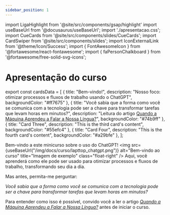 ```yaml
---
sidebar_position: 1
---
```

import LigaHighlight from '@site/src/components/gsap/highlight'
import useBaseUrl from '@docusaurus/useBaseUrl';
import './apresentacao.css';
import CueCards from '@site/src/components/slides/CueCards';
import CardSwiper from '@site/src/components/slides';
import IconExternalLink from '@theme/Icon/Success';
import { FontAwesomeIcon } from '@fortawesome/react-fontawesome';
import { faPersonChalkboard } from '@fortawesome/free-solid-svg-icons';

# Apresentação do curso
<LigaHighlight />
export const cardsData = [
  {
    title: "Bem-vindo!",
    description: "Nosso foco: otimizar processos e fluxos de trabalho usando o ChatGPT",
    backgroundColor: "#ff7675"
  },
  {
    title: "Você sabia que a forma como você se comunica com a tecnologia pode ser a chave para transformar tarefas que levam horas em minutos?",
    description: "Leitura do artigo <a href='https://criatividade.digital/blog/maquina-falar-nossa-lingua/'>Quando a Máquina Aprendeu a Falar a Nossa Língua?</a>",
    backgroundColor: "#74b9ff"
  },
  {
    title: "Card Three",
    description: "This is the third card's content",
    backgroundColor: "#55efc4"
  },
  {
    title: "Card Four",
    description: "This is the fourth card's content",
    backgroundColor: "#a29bfe"
  },
];

<CueCards cardsData={cardsData} />

Bem-vindo a este minicurso sobre o uso do ChatGPT! 
  <img src={useBaseUrl("/img/docs/curso/lapttop_chatgpt.png")} alt="Bem-vindo ao curso" title="Imagem de exemplo" class="float-right" />
  Aqui, você aprenderá como ele pode ser usado para <span class="text-highlight">otimizar processos e fluxos de trabalho,</span> transformando seu dia a dia.

Mas antes, permita-me perguntar: 

*Você sabia que a forma como você se comunica com a tecnologia pode ser a chave para transformar tarefas que levam horas em minutos?* 

Para entender como isso é possível, convido você a ler o artigo [*Quando a Máquina Aprendeu a Falar a Nossa Língua?*](https://criatividade.digital/blog/maquina-falar-nossa-lingua/) antes de iniciar o curso.
